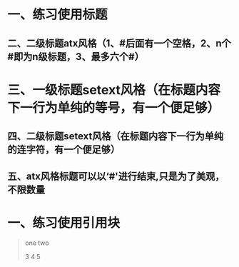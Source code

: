 # 一、练习使用标题
## 二、二级标题atx风格（1、#后面有一个空格，2、n个#即为n级标题，3、最多六个#）
三、一级标题setext风格（在标题内容下一行为单纯的等号，有一个便足够）
=================
四、二级标题setext风格（在标题内容下一行为单纯的连字符，有一个便足够）
----------------
## 五、atx风格标题可以以‘#'进行结束,只是为了美观，不限数量 #####

# 一、练习使用引用块
>one
>two
>
>3
>4
>5
